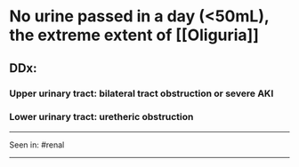 # No urine passed in a day (<50mL), the extreme extent of [[Oliguria]]

## DDx:
### Upper urinary tract: bilateral tract obstruction or severe AKI 
### Lower urinary tract: uretheric obstruction 

---
Seen in: #renal 

---
